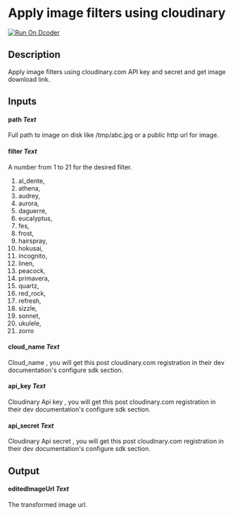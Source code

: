 # Apply image filters using cloudinary
[![Run On Dcoder](https://static-content.dcoder.tech/dcoder-assets/run-on-dcoder.svg)](https://code.dcoder.tech/feed/block/61535970a2d80c410f7a12bf)

## Description
Apply image filters using cloudinary.com API key and secret and get image download link.

## Inputs
#### **path**  *Text*
Full path to image on disk like /tmp/abc.jpg or a public http url for image.
#### **filter**  *Text*
A number from 1 to 21 for the desired filter.

1. al_dente,
2. athena,
3. audrey,
4. aurora,
5. daguerre,
6. eucalyptus,
7. fes,
8. frost,
9. hairspray,
10. hokusai,
11. incognito,
12. linen,
13. peacock,
14. primavera,
15. quartz,
16. red_rock,
17. refresh,
18. sizzle,
19. sonnet,
20. ukulele,
21. zorro
#### **cloud_name**  *Text*
Cloud_name , you will get this post cloudinary.com registration in their dev documentation's configure sdk section.
#### **api_key**  *Text*
Cloudinary Api key , you will get this post cloudinary.com registration in their dev documentation's configure sdk section.
#### **api_secret**  *Text*
Cloudinary Api secret , you will get this post cloudinary.com registration in their dev documentation's configure sdk section.

## Output
#### **editedImageUrl**  *Text*
The transformed image url.

